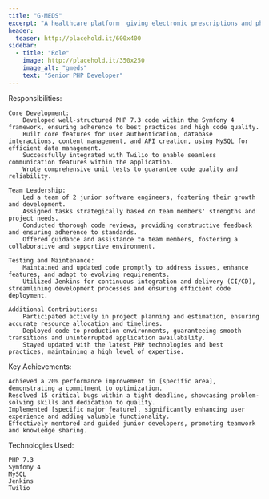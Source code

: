 ```yaml
---
title: "G-MEDS"
excerpt: "A healthcare platform  giving electronic prescriptions and pharmacies that are able to deliver to patients."
header:
  teaser: http://placehold.it/600x400
sidebar:
  - title: "Role"
    image: http://placehold.it/350x250
    image_alt: "gmeds"
    text: "Senior PHP Developer"
---
```


Responsibilities:

    Core Development:
        Developed well-structured PHP 7.3 code within the Symfony 4 framework, ensuring adherence to best practices and high code quality.
        Built core features for user authentication, database interactions, content management, and API creation, using MySQL for efficient data management.
        Successfully integrated with Twilio to enable seamless communication features within the application.
        Wrote comprehensive unit tests to guarantee code quality and reliability.

    Team Leadership:
        Led a team of 2 junior software engineers, fostering their growth and development.
        Assigned tasks strategically based on team members' strengths and project needs.
        Conducted thorough code reviews, providing constructive feedback and ensuring adherence to standards.
        Offered guidance and assistance to team members, fostering a collaborative and supportive environment.

    Testing and Maintenance:
        Maintained and updated code promptly to address issues, enhance features, and adapt to evolving requirements.
        Utilized Jenkins for continuous integration and delivery (CI/CD), streamlining development processes and ensuring efficient code deployment.

    Additional Contributions:
        Participated actively in project planning and estimation, ensuring accurate resource allocation and timelines.
        Deployed code to production environments, guaranteeing smooth transitions and uninterrupted application availability.
        Stayed updated with the latest PHP technologies and best practices, maintaining a high level of expertise.

Key Achievements:

    Achieved a 20% performance improvement in [specific area], demonstrating a commitment to optimization.
    Resolved 15 critical bugs within a tight deadline, showcasing problem-solving skills and dedication to quality.
    Implemented [specific major feature], significantly enhancing user experience and adding valuable functionality.
    Effectively mentored and guided junior developers, promoting teamwork and knowledge sharing.

Technologies Used:

    PHP 7.3
    Symfony 4
    MySQL
    Jenkins
    Twilio